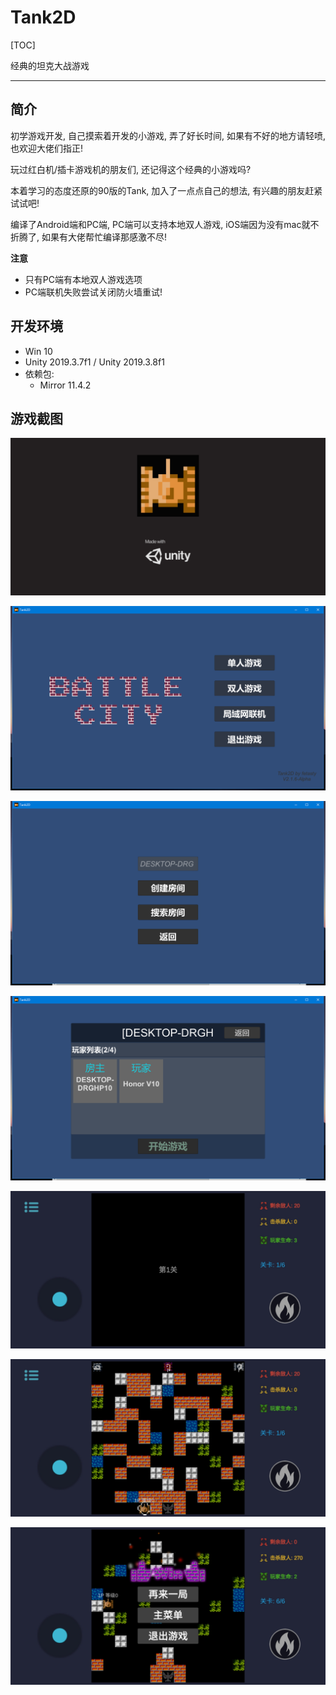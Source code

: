 # Tank2D

[TOC]

经典的坦克大战游戏

-----

## 简介

初学游戏开发, 自己摸索着开发的小游戏, 弄了好长时间, 如果有不好的地方请轻喷, 也欢迎大佬们指正!

玩过红白机/插卡游戏机的朋友们, 还记得这个经典的小游戏吗?

本着学习的态度还原的90版的Tank, 加入了一点点自己的想法, 有兴趣的朋友赶紧试试吧!

编译了Android端和PC端, PC端可以支持本地双人游戏, iOS端因为没有mac就不折腾了, 如果有大佬帮忙编译那感激不尽!

**注意**
* 只有PC端有本地双人游戏选项
* PC端联机失败尝试关闭防火墙重试!

## 开发环境

* Win 10
* Unity 2019.3.7f1 / Unity 2019.3.8f1
* 依赖包:
  * Mirror 11.4.2

## 游戏截图

![启动页面](img/launch.jpg)

![主菜单](img/menu.png)

![局域网联机](img/lan-menu.png)

![局域网房间](img/lan-room.png)

![游戏截图1](img/game1.jpg)

![游戏截图2](img/game2.jpg)

![游戏截图3](img/game3.jpg)
